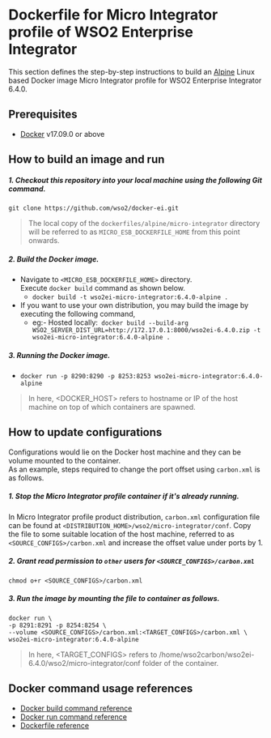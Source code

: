 # Dockerfile for Micro Integrator profile of WSO2 Enterprise Integrator #
This section defines the step-by-step instructions to build an [Alpine](https://hub.docker.com/_/alpine/) Linux based Docker image
Micro Integrator profile for WSO2 Enterprise Integrator 6.4.0.

## Prerequisites

* [Docker](https://www.docker.com/get-docker) v17.09.0 or above


## How to build an image and run
##### 1. Checkout this repository into your local machine using the following Git command.
```
git clone https://github.com/wso2/docker-ei.git
```

>The local copy of the `dockerfiles/alpine/micro-integrator` directory will be referred to as `MICRO_ESB_DOCKERFILE_HOME` from this point onwards.

##### 2. Build the Docker image.
- Navigate to `<MICRO_ESB_DOCKERFILE_HOME>` directory. <br>
  Execute `docker build` command as shown below.
    + `docker build -t wso2ei-micro-integrator:6.4.0-alpine .`
- If you want to use your own distribution, you may build the image by executing the following command,
    + eg:- Hosted locally:` docker build --build-arg WSO2_SERVER_DIST_URL=http://172.17.0.1:8000/wso2ei-6.4.0.zip -t wso2ei-micro-integrator:6.4.0-alpine .`
    
##### 3. Running the Docker image.
- `docker run -p 8290:8290 -p 8253:8253 wso2ei-micro-integrator:6.4.0-alpine`
    
>In here, <DOCKER_HOST> refers to hostname or IP of the host machine on top of which containers are spawned.


## How to update configurations
Configurations would lie on the Docker host machine and they can be volume mounted to the container. <br>
As an example, steps required to change the port offset using `carbon.xml` is as follows.

##### 1. Stop the Micro Integrator profile container if it's already running.
In Micro Integrator profile product distribution, `carbon.xml` configuration file can be found at `<DISTRIBUTION_HOME>/wso2/micro-integrator/conf`.
Copy the file to some suitable location of the host machine, referred to as `<SOURCE_CONFIGS>/carbon.xml` and increase
the offset value under ports by 1.

##### 2. Grant read permission to `other` users for `<SOURCE_CONFIGS>/carbon.xml`
```
chmod o+r <SOURCE_CONFIGS>/carbon.xml
```

##### 3. Run the image by mounting the file to container as follows.
```
docker run \
-p 8291:8291 -p 8254:8254 \
--volume <SOURCE_CONFIGS>/carbon.xml:<TARGET_CONFIGS>/carbon.xml \
wso2ei-micro-integrator:6.4.0-alpine
```

>In here, <TARGET_CONFIGS> refers to /home/wso2carbon/wso2ei-6.4.0/wso2/micro-integrator/conf folder of the container.


## Docker command usage references

* [Docker build command reference](https://docs.docker.com/engine/reference/commandline/build/)
* [Docker run command reference](https://docs.docker.com/engine/reference/run/)
* [Dockerfile reference](https://docs.docker.com/engine/reference/builder/)
